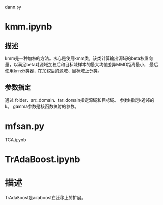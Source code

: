 dann.py


# kmm.ipynb
## 描述
kmm是一种加权的方法。核心是使用kmm类，该类计算输出源域的beta权重向量，以满足beta对源域加权后和目标域样本的最大均值差异MMD距离最小。
最后使用knn分类器，在加权后的源域、目标域上分类。

##  参数指定
通过 folder、src_domain、tar_domain指定源域和目标域。
参数k指定k近邻的k。
gamma参数是核函数映射的参数。

# mfsan.py


TCA.ipynb


# TrAdaBoost.ipynb
# 描述
TrAdaBoost是adaboost在迁移上的扩展。